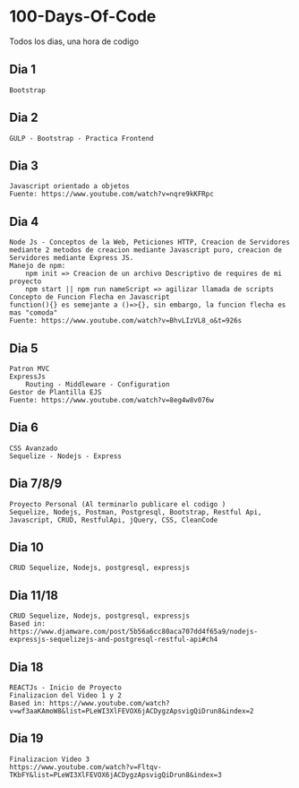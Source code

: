 # 100-Days-Of-Code
Todos los dias, una hora de codigo 
## Dia 1 
    Bootstrap
## Dia 2 
    GULP - Bootstrap - Practica Frontend
## Dia 3 
    Javascript orientado a objetos
    Fuente: https://www.youtube.com/watch?v=nqre9kKFRpc
## Dia 4
    Node Js - Conceptos de la Web, Peticiones HTTP, Creacion de Servidores mediante 2 metodos de creacion mediante Javascript puro, creacion de Servidores mediante Express JS.
    Manejo de npm:
        npm init => Creacion de un archivo Descriptivo de requires de mi proyecto
        npm start || npm run nameScript => agilizar llamada de scripts
    Concepto de Funcion Flecha en Javascript 
    function(){} es semejante a ()=>{}, sin embargo, la funcion flecha es mas "comoda"
    Fuente: https://www.youtube.com/watch?v=BhvLIzVL8_o&t=926s
## Dia 5 
    Patron MVC
    ExpressJs
        Routing - Middleware - Configuration
    Gestor de Plantilla EJS
    Fuente: https://www.youtube.com/watch?v=8eg4w8v076w
    
## Dia 6
    CSS Avanzado
    Sequelize - Nodejs - Express
## Dia 7/8/9
    Proyecto Personal (Al terminarlo publicare el codigo )
    Sequelize, Nodejs, Postman, Postgresql, Bootstrap, Restful Api, Javascript, CRUD, RestfulApi, jQuery, CSS, CleanCode 
## Dia 10
    CRUD Sequelize, Nodejs, postgresql, expressjs
## Dia 11/18
    CRUD Sequelize, Nodejs, postgresql, expressjs
    Based in: https://www.djamware.com/post/5b56a6cc80aca707dd4f65a9/nodejs-expressjs-sequelizejs-and-postgresql-restful-api#ch4

## Dia 18
    REACTJs - Inicio de Proyecto
    Finalizacion del Video 1 y 2
    Based in: https://www.youtube.com/watch?v=wf3aaKAmoW8&list=PLeWI3XlFEVOX6jACDygzApsvigQiDrun8&index=2

## Dia 19
    Finalizacion Video 3
    https://www.youtube.com/watch?v=Fltqv-TKbFY&list=PLeWI3XlFEVOX6jACDygzApsvigQiDrun8&index=3
